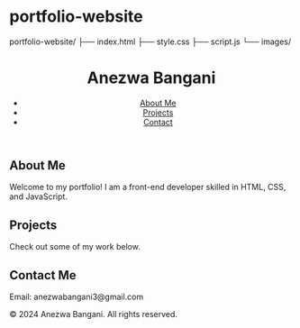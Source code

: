 # portfolio-website
portfolio-website/
├── index.html
├── style.css
├── script.js
└── images/
<!DOCTYPE html>
<html lang="en">
<head>
    <meta charset="UTF-8">
    <meta name="viewport" content="width=device-width, initial-scale=1.0">
    <title>Anezwa Bangani | Portfolio</title>
    <link rel="stylesheet" href="style.css">
</head>
<body>
    <header>
        <h1>Anezwa Bangani</h1>
        <nav>
            <ul>
                <li><a href="#about">About Me</a></li>
                <li><a href="#projects">Projects</a></li>
                <li><a href="#contact">Contact</a></li>
            </ul>
        </nav>
    </header>
    <main>
        <section id="about">
            <h2>About Me</h2>
            <p>Welcome to my portfolio! I am a front-end developer skilled in HTML, CSS, and JavaScript.</p>
        </section>
        <section id="projects">
            <h2>Projects</h2>
            <p>Check out some of my work below.</p>
        </section>
        <section id="contact">
            <h2>Contact Me</h2>
            <p>Email: anezwabangani3@gmail.com</p>
        </section>
    </main>
    <footer>
        <p>&copy; 2024 Anezwa Bangani. All rights reserved.</p>
    </footer>
    <script src="script.js"></script>
</body>
</html>
